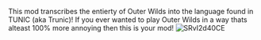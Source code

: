 This mod transcribes the entierty of Outer Wilds into the language found in TUNIC (aka Trunic)! If you ever wanted to play Outer Wilds in a way thats alteast 100% more annoying then this is your mod!
![SRvI2d40CE](https://github.com/user-attachments/assets/81cbed99-0695-4d97-bf76-17995681704c)
